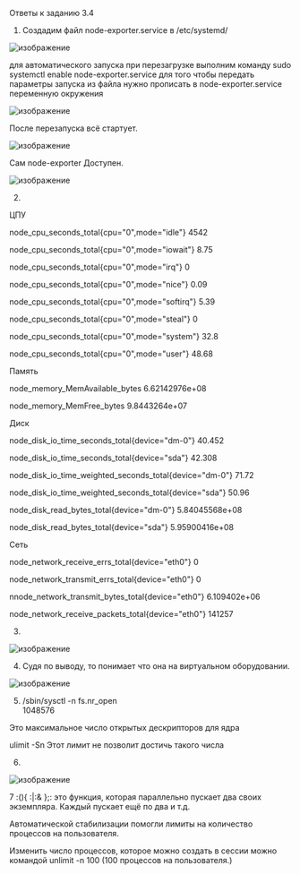 Ответы к заданию 3.4

1.  Создадим файл node-exporter.service в /etc/systemd/

![изображение](https://user-images.githubusercontent.com/16610642/151691586-eb4844d4-c8e7-4a61-a8cf-76daab286864.png)

для автоматического запуска при перезагрузке выполним команду sudo systemctl enable node-exporter.service
для того чтобы передать параметры запуска из файла нужно прописать в node-exporter.service переменную окружения 

![изображение](https://user-images.githubusercontent.com/16610642/151692427-3ade9b21-9f36-4002-a4f0-1d38a55e76bb.png)

После перезапуска всё стартует.

![изображение](https://user-images.githubusercontent.com/16610642/151692872-483a2685-35a0-4041-9fe1-cdaf21c43171.png)

Сам node-exporter Доступен.

![изображение](https://user-images.githubusercontent.com/16610642/151692897-4bc69ef6-5089-4463-bacf-124df2700ac1.png)

2.

ЦПУ

node_cpu_seconds_total{cpu="0",mode="idle"} 4542

node_cpu_seconds_total{cpu="0",mode="iowait"} 8.75

node_cpu_seconds_total{cpu="0",mode="irq"} 0

node_cpu_seconds_total{cpu="0",mode="nice"} 0.09

node_cpu_seconds_total{cpu="0",mode="softirq"} 5.39

node_cpu_seconds_total{cpu="0",mode="steal"} 0

node_cpu_seconds_total{cpu="0",mode="system"} 32.8

node_cpu_seconds_total{cpu="0",mode="user"} 48.68


Память

node_memory_MemAvailable_bytes 6.62142976e+08

node_memory_MemFree_bytes 9.8443264e+07

Диск

node_disk_io_time_seconds_total{device="dm-0"} 40.452

node_disk_io_time_seconds_total{device="sda"} 42.308

node_disk_io_time_weighted_seconds_total{device="dm-0"} 71.72

node_disk_io_time_weighted_seconds_total{device="sda"} 50.96

node_disk_read_bytes_total{device="dm-0"} 5.84045568e+08

node_disk_read_bytes_total{device="sda"} 5.95900416e+08

Сеть

node_network_receive_errs_total{device="eth0"} 0

node_network_transmit_errs_total{device="eth0"} 0

nnode_network_transmit_bytes_total{device="eth0"} 6.109402e+06

node_network_receive_packets_total{device="eth0"} 141257

3.

![изображение](https://user-images.githubusercontent.com/16610642/151693592-386dfb8b-232c-4198-b17e-279d98d2918a.png)

4. Судя по выводу, то понимает что она на виртуальном оборудовании.

![изображение](https://user-images.githubusercontent.com/16610642/151693501-98c56216-fc02-442d-9b29-bd093654d176.png)

5. /sbin/sysctl -n fs.nr_open    
1048576

Это максимальное число открытых дескрипторов для ядра

ulimit -Sn Этот лимит не позволит достичь такого числа

6.

![изображение](https://user-images.githubusercontent.com/16610642/151694064-14819d5c-8b72-42c8-b7e3-40b987bdb423.png)

7 :(){ :|:& };: это функция, которая параллельно пускает два своих экземпляра. Каждый пускает ещё по два и т.д. 

Автоматической стабилизации помогли лимиты на количество процессов на пользователя. 

Изменить число процессов, которое можно создать в сессии можно командой unlimit -n 100 (100 процессов на пользователя.)



